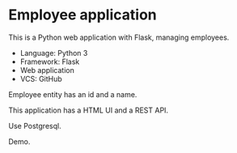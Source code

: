 # Employee application

This is a Python web application with Flask, managing employees.

* Language: Python 3
* Framework: Flask
* Web application
* VCS: GitHub

Employee entity has an id and a name.

This application has a HTML UI and a REST API.

Use Postgresql.

Demo.
